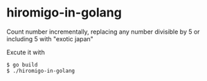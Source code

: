 # hiromigo-in-golang
Count number incrementally, replacing any number divisible by 5 or including 5 with "exotic japan"

Excute it with  

```
$ go build
$ ./hiromigo-in-golang  
```
